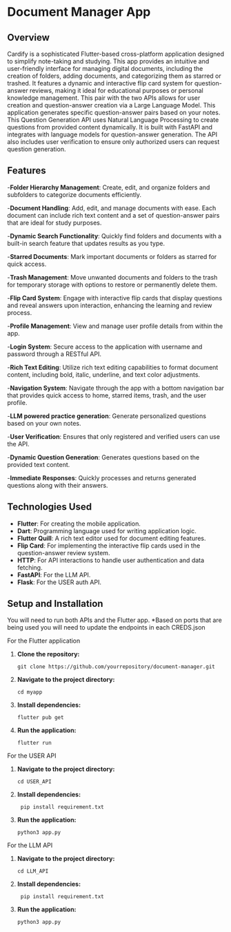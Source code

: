 # Document Manager App

## Overview

Cardify is a sophisticated Flutter-based cross-platform application designed to simplify note-taking and studying. This app provides an intuitive and user-friendly interface for managing digital documents, including the creation of folders, adding documents, and categorizing them as starred or trashed. It features a dynamic and interactive flip card system for question-answer reviews, making it ideal for educational purposes or personal knowledge management. This pair with the two APIs allows for user creation and question-answer creation via a Large Language Model. This application generates specific question-answer pairs based on your notes. This Question Generation API uses Natural Language Processing to create questions from provided content dynamically. It is built with FastAPI and integrates with language models for question-answer generation. The API also includes user verification to ensure only authorized users can request question generation.


## Features

-**Folder Hierarchy Management**: Create, edit, and organize folders and subfolders to categorize documents efficiently.

-**Document Handling**: Add, edit, and manage documents with ease. Each document can include rich text content and a set of question-answer pairs that are ideal for study purposes.

-**Dynamic Search Functionality**: Quickly find folders and documents with a built-in search feature that updates results as you type.

-**Starred Documents**: Mark important documents or folders as starred for quick access.

-**Trash Management**: Move unwanted documents and folders to the trash for temporary storage with options to restore or permanently delete them.

-**Flip Card System**: Engage with interactive flip cards that display questions and reveal answers upon interaction, enhancing the learning and review process.

-**Profile Management**: View and manage user profile details from within the app.

-**Login System**: Secure access to the application with username and password through a RESTful API.

-**Rich Text Editing**: Utilize rich text editing capabilities to format document content, including bold, italic, underline, and text color adjustments.

-**Navigation System**: Navigate through the app with a bottom navigation bar that provides quick access to home, starred items, trash, and the user profile.

-**LLM powered practice generation**: Generate personalized questions based on your own notes.

-**User Verification**: Ensures that only registered and verified users can use the API.

-**Dynamic Question Generation**: Generates questions based on the provided text content.

-**Immediate Responses**: Quickly processes and returns generated questions along with their answers.

## Technologies Used

- **Flutter**: For creating the mobile application.
- **Dart**: Programming language used for writing application logic.
- **Flutter Quill**: A rich text editor used for document editing features.
- **Flip Card**: For implementing the interactive flip cards used in the question-answer review system.
- **HTTP**: For API interactions to handle user authentication and data fetching.
- **FastAPI**: For the LLM API.
- **Flask**: For the USER auth API.

## Setup and Installation
You will need to run both APIs and the Flutter app.
*Based on ports that are being used you will need to update the endpoints in each CREDS.json

For the Flutter application
1. **Clone the repository:**
   ```
   git clone https://github.com/yourrepository/document-manager.git
   ```
2. **Navigate to the project directory:**
   ```
   cd myapp
   ```
3. **Install dependencies:**
   ```
   flutter pub get
   ```
4. **Run the application:**
   ```
   flutter run
   ```
For the USER API
1. **Navigate to the project directory:**
   ```
   cd USER_API
   ```
2. **Install dependencies:**
   ```
    pip install requirement.txt
   ```
3. **Run the application:**
   ```
   python3 app.py
   ```
For the LLM API
1. **Navigate to the project directory:**
   ```
   cd LLM_API
   ```
2. **Install dependencies:**
   ```
    pip install requirement.txt
   ```
3. **Run the application:**
   ```
   python3 app.py
   ```
